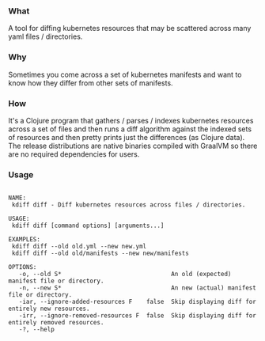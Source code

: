 ### What

A tool for diffing kubernetes resources that may be scattered across many yaml files / directories.

### Why

Sometimes you come across a set of kubernetes manifests and want to know how they differ from other sets of manifests.

### How

It's a Clojure program that gathers / parses / indexes kubernetes resources across a set of files and then runs a diff
algorithm against the indexed sets of resources and then pretty prints just the differences (as Clojure data). The
release distributions are native binaries compiled with GraalVM so there are no required dependencies for users.

### Usage 

``` 

NAME:
 kdiff diff - Diff kubernetes resources across files / directories.

USAGE:
 kdiff diff [command options] [arguments...]

EXAMPLES:
 kdiff diff --old old.yml --new new.yml
 kdiff diff --old old/manifests --new new/manifests

OPTIONS:
   -o, --old S*                               An old (expected) manifest file or directory.
   -n, --new S*                               An new (actual) manifest file or directory.
   -iar, --ignore-added-resources F    false  Skip displaying diff for entirely new resources.
   -irr, --ignore-removed-resources F  false  Skip displaying diff for entirely removed resources.
   -?, --help

```
